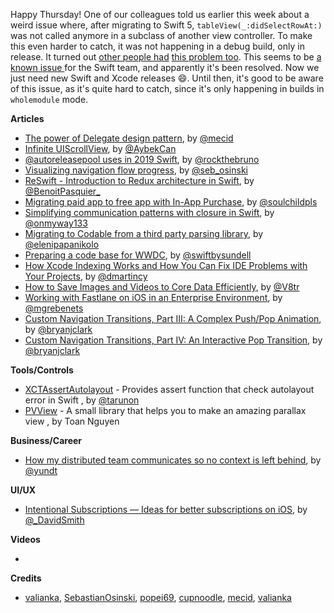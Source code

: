 Happy Thursday! One of our colleagues told us earlier this week about a weird issue where, after migrating to Swift 5,  `tableView(_:didSelectRowAt:)` was not called anymore in a subclass of another view controller. To make this even harder to catch, it was not happening in a debug build, only in release. It turned out [other people had](https://stackoverflow.com/questions/55592341/xcode-10-2-with-swift-5-0-compiler-protocol-inheritance-issue) [this problem too](https://twitter.com/thesunshinejr/status/1133696540449624064). This seems to be [a known issue ](https://bugs.swift.org/browse/SR-10257) for the Swift team, and apparently it's been resolved. Now we just need new Swift and Xcode releases 😄. Until then, it's good to be aware of this issue, as it's quite hard to catch, since it's only happening in builds in `wholemodule` mode.

**Articles**

* [The power of Delegate design pattern](https://mecid.github.io/2019/05/29/the-power-of-delegate-design-pattern/), by [@mecid](https://twitter.com/mecid)
* [Infinite UIScrollView](https://medium.com/flawless-app-stories/infinite-uiscrollview-b516a5d14caf), by [@AybekCan](https://twitter.com/AybekCan)
* [@autoreleasepool uses in 2019 Swift](https://swiftrocks.com/autoreleasepool-in-2019-swift.html), by [@rockthebruno](https://twitter.com/rockthebruno)
* [Visualizing navigation flow progress](https://osinski.dev/posts/visualizing-navigation-flow-progress/), by [@seb_osinski](https://twitter.com/seb_osinski)
* [ReSwift - Introduction to Redux architecture in Swift](https://benoitpasquier.com/intro-redux-in-swift-with-reswift/), by [@BenoitPasquier_](https://twitter.com/benoitpasquier_)
* [Migrating paid app to free app with In-App Purchase](https://fluffy.es/migrate-paid-app-to-iap/), by [@soulchildpls](https://twitter.com/soulchildpls)
* [Simplifying communication patterns with closure in Swift](https://medium.com/flawless-app-stories/simplifying-communication-patterns-with-closure-in-swift-1938414468b3), by [@onmyway133](https://twitter.com/onmyway133)
* [Migrating to Codable from a third party parsing library](https://medium.com/@elenipapanikolo/migrating-to-codable-from-a-third-party-parsing-library-fd85298ef5a2), by [@elenipapanikolo](https://twitter.com/elenipapanikolo)
* [Preparing a code base for WWDC](https://wwdcbysundell.com/2019/preparing-a-code-base/), by [@swiftbysundell](https://twitter.com/swiftbysundell)
* [How Xcode Indexing Works and How You Can Fix IDE Problems with Your Projects](https://pspdfkit.com/blog/2019/how-xcode-indexing-works-and-how-to-solve-problems), by [@dmartincy](https://twitter.com/dmartincy)
* [How to Save Images and Videos to Core Data Efficiently](http://www.vadimbulavin.com/how-to-save-images-and-videos-to-core-data-efficiently/), by [@V8tr](https://twitter.com/V8tr)
* [Working with Fastlane on iOS in an Enterprise Environment](https://heartbeat.fritz.ai/working-with-fastlane-on-ios-in-an-enterprise-environment-7057a9a8c2d3), by [@mgrebenets](https://twitter.com/mgrebenets)
* [Custom Navigation Transitions, Part III: A Complex Push/Pop Animation](https://devsign.co/notes/navigation-transitions-iii), by [@bryanjclark](https://twitter.com/bryanjclark)
* [Custom Navigation Transitions, Part IV: An Interactive Pop Transition](https://devsign.co/notes/navigation-transitions-iv), by [@bryanjclark](https://twitter.com/bryanjclark)

**Tools/Controls**

* [XCTAssertAutolayout](https://github.com/tarunon/XCTAssertAutolayout) - Provides assert function that check autolayout error in Swift , by [@tarunon](https://twitter.com/tarunon)
* [PVView](https://github.com/toannt/PVView) - A small library that helps you to make an amazing parallax view , by Toan Nguyen

**Business/Career**

* [How my distributed team communicates so no context is left behind](https://circleci.com/blog/how-my-distributed-team-communicates-so-no-context-is-left-behind/), by [@yundt](https://twitter.com/yundt)


**UI/UX**

* [Intentional Subscriptions — Ideas for better subscriptions on iOS](https://david-smith.org/blog/2019/05/28/intentional-subscriptions/), by [@_DavidSmith](http://twitter.com/_DavidSmith)

**Videos**

* 

**Credits**

* [valianka](https://github.com/valianka), [SebastianOsinski](https://github.com/SebastianOsinski), [popei69](https://github.com/popei69), [cupnoodle](https://github.com/cupnoodle), [mecid](https://github.com/mecid), [valianka](https://github.com/valianka)
